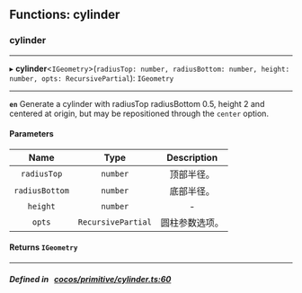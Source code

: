 ## Functions: cylinder

### cylinder


___
▸ **cylinder**<`IGeometry`\>(`radiusTop: number, radiusBottom: number, height: number, opts: RecursivePartial`): `IGeometry`
___


**`en`** 
Generate a cylinder with radiusTop radiusBottom 0.5, height 2 and centered at origin,
but may be repositioned through the `center` option.



#### Parameters

| Name | Type | Description |
| :------: | :------: | :------: |
| `radiusTop` | `number` | 顶部半径。  |
| `radiusBottom` | `number` | 底部半径。  |
| `height` | `number` | - |
| `opts` | `RecursivePartial` | 圆柱参数选项。  |

#### Returns `IGeometry` 
___


##### Defined in &nbsp;   [cocos/primitive/cylinder.ts:60](https://github.com/cocos-creator/engine/blob/c7bf6b8a9/cocos/primitive/cylinder.ts#L60)&nbsp;
